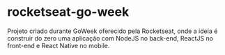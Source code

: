 # rocketseat-go-week
Projeto criado durante GoWeek oferecido pela Rocketseat, onde a ideia é construir do zero uma aplicação com NodeJS no back-end, ReactJS no front-end e React Native no mobile.
